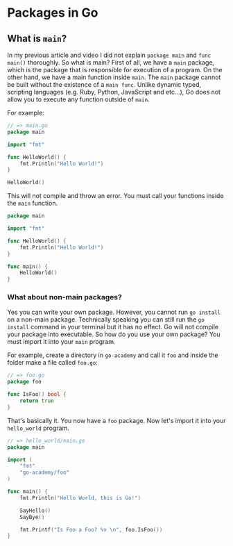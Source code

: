 # Packages in Go
## What is `main`?
In my previous article and video I did not explain `package main` and `func main()` thoroughly. So 
what is main? First of all, we have a `main` package, which is the package that is responsible for 
execution of a program. On the other hand, we have a main function inside `main`. The `main` package
cannot be built without the existence of a `main func`. Unlike dynamic typed, scripting languages 
(e.g. Ruby, Python, JavaScript and etc...), Go does not allow you to execute any function outside 
of `main`.

For example:
```go
// => main.go
package main

import "fmt"

func HelloWorld() {
	fmt.Println("Hello World!")
}

HelloWorld()
```

This will not compile and throw an error. You must call your functions inside the `main` function.
```go
package main

import "fmt"

func HelloWorld() {
	fmt.Println("Hello World!")
}

func main() {
	HelloWorld()
}
```

### What about non-main packages?
Yes you can write your own package. However, you cannot run `go install` on a non-main package. 
Technically speaking you can still run the `go install` command in your terminal but it has no 
effect. Go will not compile your package into executable. So how do you use your own package? You 
must import it into your `main` program.

For example, create a directory in `go-academy` and call it `foo` and inside the folder make a file 
called `foo.go`:
```go
// => foo.go
package foo

func IsFoo() bool {
	return true
}
```

That's basically it. You now have a `foo` package. Now let's import it into your `hello_world` 
program.
```go
// => hello_world/main.go
package main

import (
	"fmt"
	"go-academy/foo"
)

func main() {
	fmt.Println("Hello World, this is Go!")

	SayHello()
	SayBye()

	fmt.Printf("Is Foo a Foo? %v \n", foo.IsFoo())
}
```